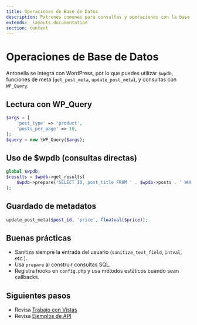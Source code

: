 ```yaml
---
title: Operaciones de Base de Datos
description: Patrones comunes para consultas y operaciones con la base de datos en Antonella Framework
extends: _layouts.documentation
section: content
---
```


# Operaciones de Base de Datos

Antonella se integra con WordPress, por lo que puedes utilizar `$wpdb`, funciones de meta (`get_post_meta`, `update_post_meta`), y consultas con `WP_Query`.

## Lectura con WP_Query

```php
$args = [
    'post_type' => 'product',
    'posts_per_page' => 10,
];
$query = new \WP_Query($args);
```

## Uso de $wpdb (consultas directas)

```php
global $wpdb;
$results = $wpdb->get_results(
    $wpdb->prepare('SELECT ID, post_title FROM ' . $wpdb->posts . ' WHERE post_type=%s LIMIT %d', 'product', 10)
);
```

## Guardado de metadatos

```php
update_post_meta($post_id, 'price', floatval($price));
```

## Buenas prácticas

- Sanitiza siempre la entrada del usuario (`sanitize_text_field`, `intval`, etc.).
- Usa `prepare` al construir consultas SQL.
- Registra hooks en `config.php` y usa métodos estáticos cuando sean callbacks.

## Siguientes pasos

- Revisa [Trabajo con Vistas](/es/docs/working-with-views)
- Revisa [Ejemplos de API](/es/docs/api-examples)
